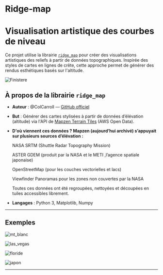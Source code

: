 # Ridge-map

# Visualisation artistique des courbes de niveau

Ce projet utilise la librairie [`ridge_map`](https://github.com/ismailsunni/ridge_map) pour créer des visualisations artistiques des reliefs à partir de données topographiques. Inspirée des styles de cartes en lignes de crête, cette approche permet de générer des rendus esthétiques basés sur l'altitude.

![Finistere](https://github.com/user-attachments/assets/9d31d293-aedb-4361-99bb-afe32d292e9e)


## À propos de la librairie `ridge_map`

- **Auteur** : @ColCarroll — [GitHub officiel](https://github.com/ColCarroll/ridge_map)
- **But** : Générer des cartes stylisées à partir de données d’élévation (altitude) via l'API de [Mapzen Terrain Tiles](https://registry.opendata.aws/terrain-tiles/) (AWS Open Data).
- **D'où viennent ces données ? Mapzen (aujourd’hui archivé) s’appuyait sur plusieurs sources d’élévation :**
  


  NASA SRTM (Shuttle Radar Topography Mission)
  
  ASTER GDEM (produit par la NASA et le METI ,l’agence spatiale japonaise)

  OpenStreetMap (pour les couches vectorielles et lacs)
  
  Viewfinder Panoramas pour les zones non couvertes par la NASA
  
  Toutes ces données ont été regroupées, nettoyées et découpées en tuiles accessibles librement.
  
- **Langages** : Python 3, Matplotlib, Numpy


---

##  Exemples
![mt_blanc](https://github.com/user-attachments/assets/5ebaa90b-c9dc-47e9-993f-db1baa0f6f69)

![las_vegas](https://github.com/user-attachments/assets/be0b3791-1a1a-420c-a080-51479baae954)

![floride](https://github.com/user-attachments/assets/0ef2837d-ea7b-4e21-87b8-0c8c9375f5a1)

![japon](https://github.com/user-attachments/assets/7097b38b-7dee-414c-a610-5708cf9c93a6)


---
